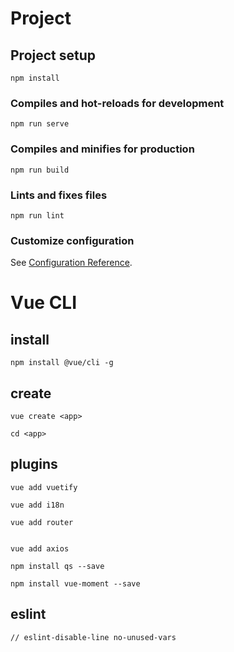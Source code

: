 # Project

## Project setup
```
npm install
```

### Compiles and hot-reloads for development
```
npm run serve
```

### Compiles and minifies for production
```
npm run build
```

### Lints and fixes files
```
npm run lint
```

### Customize configuration
See [Configuration Reference](https://cli.vuejs.org/config/).


# Vue CLI
## install 
```
npm install @vue/cli -g
```
## create
```
vue create <app>

cd <app>
```
## plugins
```
vue add vuetify

vue add i18n

vue add router


vue add axios

npm install qs --save

npm install vue-moment --save

```

## eslint
```
// eslint-disable-line no-unused-vars
```
